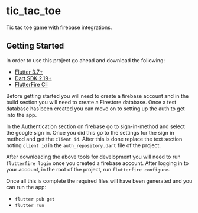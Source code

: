 # tic_tac_toe
Tic tac toe game with firebase integrations.

## Getting Started

In order to use this project go ahead and download the following:

- [Flutter 3.7+](https://docs.flutter.dev/development/tools/sdk/releases)
- [Dart SDK 2.19+](https://docs.flutter.dev/development/tools/sdk/releases)
- [FlutterFire Cli](https://firebase.flutter.dev/docs/cli/)

Before getting started you will need to create a firebase account and in the build section you will 
need to create a Firestore database. Once a test database has been created you can move on to setting up the auth to get into the app.

In the Authentication section on firebase go to sign-in-method and select the google sign in. 
Once you did this go to the settings for the sign in method and get the `client id`.
After this is done replace the text section noting `client id` in the `auth_repository.dart` file of the project.

After downloading the above tools for development you will need to run `flutterfire login` once you created a firebase account. 
After logging in to your account, in the root of the project, run `flutterfire configure`.

Once all this is complete the required files will have been generated and you can run the app:
- `flutter pub get`
- `flutter run`
